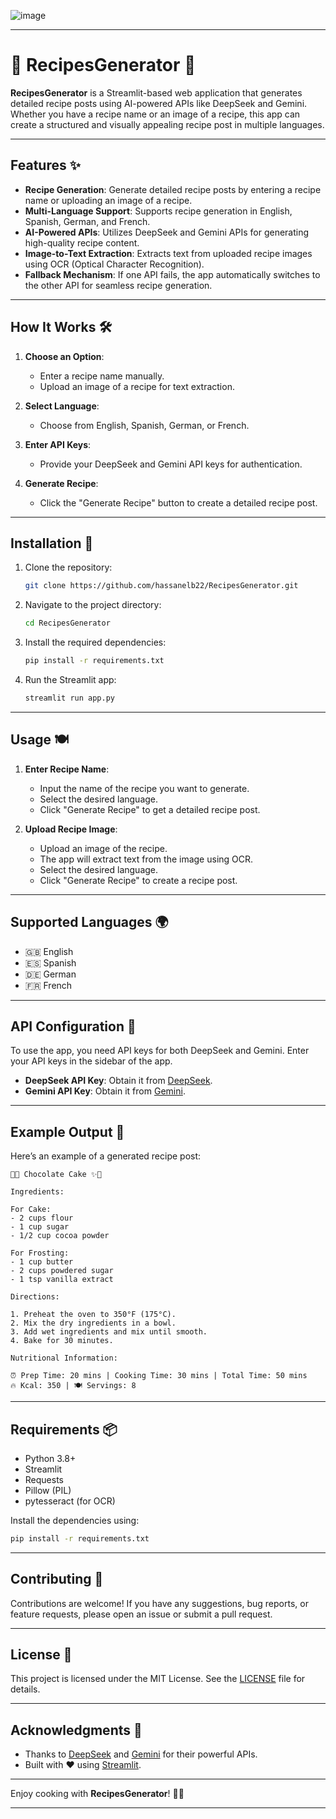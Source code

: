 ![image](https://github.com/user-attachments/assets/99fa496e-37ff-4ae9-b239-ac7e9f19dd74)


---

# 🍳 RecipesGenerator 🍳

**RecipesGenerator** is a Streamlit-based web application that generates detailed recipe posts using AI-powered APIs like DeepSeek and Gemini. Whether you have a recipe name or an image of a recipe, this app can create a structured and visually appealing recipe post in multiple languages.

---

## Features ✨

- **Recipe Generation**: Generate detailed recipe posts by entering a recipe name or uploading an image of a recipe.
- **Multi-Language Support**: Supports recipe generation in English, Spanish, German, and French.
- **AI-Powered APIs**: Utilizes DeepSeek and Gemini APIs for generating high-quality recipe content.
- **Image-to-Text Extraction**: Extracts text from uploaded recipe images using OCR (Optical Character Recognition).
- **Fallback Mechanism**: If one API fails, the app automatically switches to the other API for seamless recipe generation.

---

## How It Works 🛠️

1. **Choose an Option**:
   - Enter a recipe name manually.
   - Upload an image of a recipe for text extraction.

2. **Select Language**:
   - Choose from English, Spanish, German, or French.

3. **Enter API Keys**:
   - Provide your DeepSeek and Gemini API keys for authentication.

4. **Generate Recipe**:
   - Click the "Generate Recipe" button to create a detailed recipe post.

---

## Installation 🚀

1. Clone the repository:
   ```bash
   git clone https://github.com/hassanelb22/RecipesGenerator.git
   ```

2. Navigate to the project directory:
   ```bash
   cd RecipesGenerator
   ```

3. Install the required dependencies:
   ```bash
   pip install -r requirements.txt
   ```

4. Run the Streamlit app:
   ```bash
   streamlit run app.py
   ```

---

## Usage 🍽️

1. **Enter Recipe Name**:
   - Input the name of the recipe you want to generate.
   - Select the desired language.
   - Click "Generate Recipe" to get a detailed recipe post.

2. **Upload Recipe Image**:
   - Upload an image of the recipe.
   - The app will extract text from the image using OCR.
   - Select the desired language.
   - Click "Generate Recipe" to create a recipe post.

---

## Supported Languages 🌍

- 🇬🇧 English
- 🇪🇸 Spanish
- 🇩🇪 German
- 🇫🇷 French

---

## API Configuration 🔑

To use the app, you need API keys for both DeepSeek and Gemini. Enter your API keys in the sidebar of the app.

- **DeepSeek API Key**: Obtain it from [DeepSeek](https://www.deepseek.com/).
- **Gemini API Key**: Obtain it from [Gemini]([https://developers.generativelanguage.google/](https://aistudio.google.com/app/apikey)).

---

## Example Output 📄

Here’s an example of a generated recipe post:

```
🧁✨ Chocolate Cake ✨🧁

Ingredients:

For Cake:
- 2 cups flour
- 1 cup sugar
- 1/2 cup cocoa powder

For Frosting:
- 1 cup butter
- 2 cups powdered sugar
- 1 tsp vanilla extract

Directions:

1. Preheat the oven to 350°F (175°C).
2. Mix the dry ingredients in a bowl.
3. Add wet ingredients and mix until smooth.
4. Bake for 30 minutes.

Nutritional Information:

⏰ Prep Time: 20 mins | Cooking Time: 30 mins | Total Time: 50 mins
🔥 Kcal: 350 | 🍽️ Servings: 8
```

---

## Requirements 📦

- Python 3.8+
- Streamlit
- Requests
- Pillow (PIL)
- pytesseract (for OCR)

Install the dependencies using:
```bash
pip install -r requirements.txt
```

---

## Contributing 🤝

Contributions are welcome! If you have any suggestions, bug reports, or feature requests, please open an issue or submit a pull request.

---

## License 📜

This project is licensed under the MIT License. See the [LICENSE](LICENSE) file for details.

---

## Acknowledgments 🙏

- Thanks to [DeepSeek](https://www.deepseek.com/) and [Gemini](https://developers.generativelanguage.google/) for their powerful APIs.
- Built with ❤️ using [Streamlit](https://streamlit.io/).

---

Enjoy cooking with **RecipesGenerator**! 🍳✨

---

